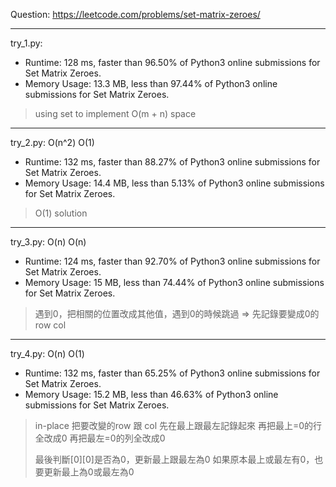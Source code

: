 Question: https://leetcode.com/problems/set-matrix-zeroes/

---

try_1.py:
* Runtime: 128 ms, faster than 96.50% of Python3 online submissions for Set Matrix Zeroes.
* Memory Usage: 13.3 MB, less than 97.44% of Python3 online submissions for Set Matrix Zeroes.

> using set to implement O(m + n) space

---

try_2.py: O(n^2) O(1)
* Runtime: 132 ms, faster than 88.27% of Python3 online submissions for Set Matrix Zeroes.
* Memory Usage: 14.4 MB, less than 5.13% of Python3 online submissions for Set Matrix Zeroes.

> O(1) solution

---

try_3.py: O(n) O(n)

* Runtime: 124 ms, faster than 92.70% of Python3 online submissions for Set Matrix Zeroes.
* Memory Usage: 15 MB, less than 74.44% of Python3 online submissions for Set Matrix Zeroes.

> 遇到0，把相關的位置改成其他值，遇到0的時候跳過 => 先記錄要變成0的row col

---

try_4.py: O(n) O(1)

* Runtime: 132 ms, faster than 65.25% of Python3 online submissions for Set Matrix Zeroes.
* Memory Usage: 15.2 MB, less than 46.63% of Python3 online submissions for Set Matrix Zeroes.

> in-place
> 把要改變的row 跟 col 先在最上跟最左記錄起來
> 再把最上=0的行全改成0
> 再把最左=0的列全改成0
>       
> 最後判斷[0][0]是否為0，更新最上跟最左為0
> 如果原本最上或最左有0，也要更新最上為0或最左為0
